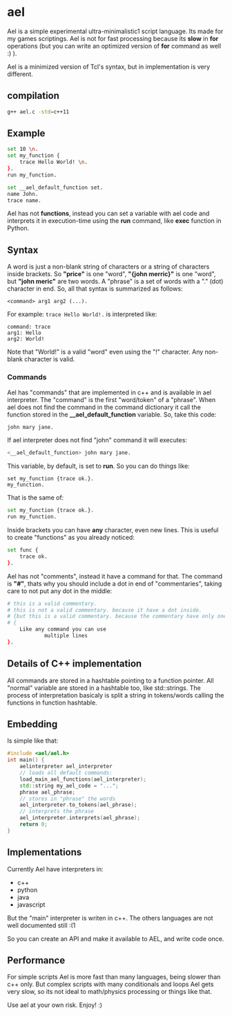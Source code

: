# ael
Ael is a simple experimental ultra-minimalistic1 script language. Its made for my games scriptings.
Ael is not for fast processing because its **slow** in **for** operations (but you
can write an optimized version of **for** command as well :) ).

Ael is a minimized version of Tcl's syntax, but in implementation is very different.

## compilation
```bash
g++ ael.c -std=c++11
```

## Example
```bash
set 10 \n.
set my_function {
	trace Hello World! \n.
}.
run my_function.

set __ael_default_function set.
name John.
trace name.
```

Ael has not **functions**, instead you can set a variable with ael code and interprets it in
execution-time using the **run** command, like **exec** function in Python.

## Syntax

A word is just a non-blank string of characters or a string of characters inside brackets.
So **"price"** is one "word", **"{john merric}"** is one "word", but **"john meric"** are two
words. A "phrase" is a set of words with a "." (dot) character in end. So, all that syntax is summarized
as follows:

```<command> arg1 arg2 (...).```

For example:
```trace Hello World!.``` is interpreted like:

    command: trace
    arg1: Hello
    arg2: World!


Note that "World!" is a valid "word" even using the "!" character. Any non-blank character is valid.

### Commands

Ael has "commands" that are implemented in c++ and is available in ael interpreter. The "command" is the
first "word/token" of a "phrase". When ael does not find the command in the command dictionary it call the
function stored in the **__ael_default_function** variable. So, take this code:

```bash
john mary jane.
```

If ael interpreter does not find "john" command it will executes:

```bash
<__ael_default_function> john mary jane.
```

This variable, by default, is set to **run**. So you can do things like:

```
set my_function {trace ok.}.
my_function.
```

That is the same of:

```bash
set my_function {trace ok.}.
run my_function.
```

Inside brackets you can have **any** character, even new lines. This is useful to create "functions" as
you already noticed:

```bash
set func {
	trace ok.
}.
```

Ael has not "comments", instead it have a command for that. The command is **"#"**, thats why you
should include a dot in end of "commentaries", taking care to not put any dot in the middle:
```bash
# this is a valid commentary.
# this is not a valid commentary. because it have a dot inside.
# {but this is a valid commentary. because the commentary have only one argument even with a dot inside}.
# {
	Like any command you can use
			multiple lines
}.
```

## Details of C++ implementation
All commands are stored in a hashtable pointing to a function pointer. All "normal" variable are stored
in a hashtable too, like std::strings.
The process of interpretation basicaly is split a string in tokens/words calling the functions in
function hashtable.

## Embedding
Is simple like that:

```c++
#include <ael/ael.h>
int main() {
	aelinterpreter ael_interpreter
	// loads all default commands:
	load_main_ael_functions(ael_interpreter);
	std::string my_ael_code = "...";
	phrase ael_phrase;
	// stores in "phrase" the words
	ael_interpreter.to_tokens(ael_phrase);
	// interprets the phrase
	ael_interpreter.interprets(ael_phrase);
	return 0;
}
```

## Implementations
Currently Ael have interpreters in:
+ c++
+ python
+ java
+ javascript

But the "main" interpreter is writen in c++. The others languages are not well documented still :(1

So you can create an API and make it available to AEL, and write code once.

## Performance
For simple scripts Ael is more fast than many languages, being slower than c++ only. But complex scripts
with many conditionals and loops Ael gets very slow, so its not ideal to math/physics processing or things like that.

Use ael at your own risk. Enjoy! :)
